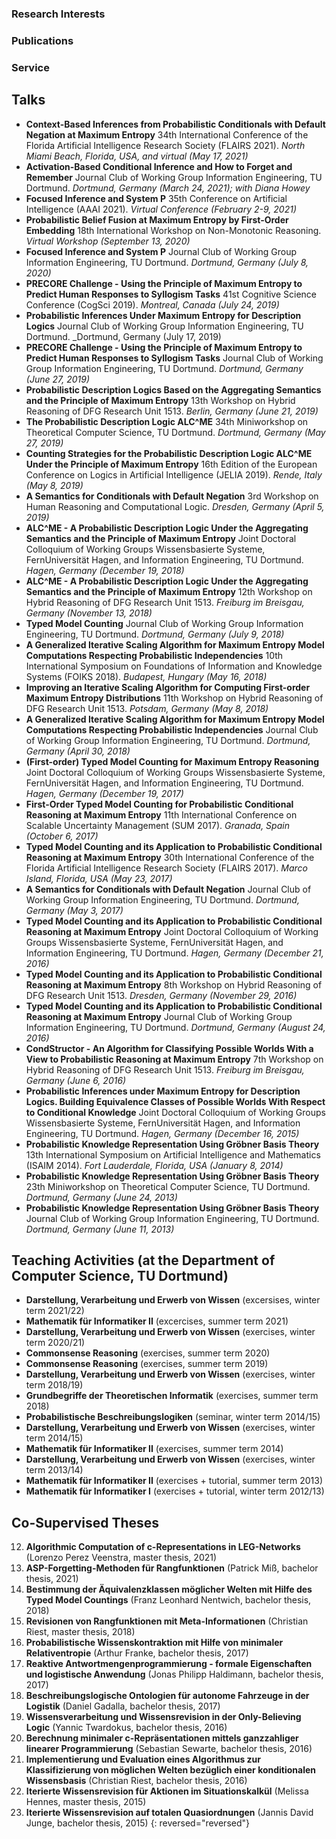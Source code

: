 ### Research Interests

### Publications


### Service

## Talks

- **Context-Based Inferences from Probabilistic Conditionals with Default Negation at Maximum Entropy**
  34th International Conference of the Florida Artificial Intelligence Research Society (FLAIRS 2021).
  _North Miami Beach, Florida, USA, and virtual (May 17, 2021)_
- **Activation-Based Conditional Inference and How to Forget and Remember**
  Journal Club of Working Group Information Engineering, TU Dortmund.
  _Dortmund, Germany (March 24, 2021); with Diana Howey_
- **Focused Inference and System P**
  35th Conference on Artificial Intelligence (AAAI 2021).
  _Virtual Conference (February 2-9, 2021)_
- **Probabilistic Belief Fusion at Maximum Entropy by First-Order Embedding**
  18th International Workshop on Non-Monotonic Reasoning.
  _Virtual Workshop (September 13, 2020)_
- **Focused Inference and System P**
  Journal Club of Working Group Information Engineering, TU Dortmund.
  _Dortmund, Germany (July 8, 2020)_
- **PRECORE Challenge - Using the Principle of Maximum Entropy to Predict Human Responses to Syllogism Tasks**
  41st Cognitive Science Conference (CogSci 2019).
  _Montreal, Canada (July 24, 2019)_
- **Probabilistic Inferences Under Maximum Entropy for Description Logics**
  Journal Club of Working Group Information Engineering, TU Dortmund.
  _Dortmund, Germany (July 17, 2019)
- **PRECORE Challenge - Using the Principle of Maximum Entropy to Predict Human Responses to Syllogism Tasks**
  Journal Club of Working Group Information Engineering, TU Dortmund.
  _Dortmund, Germany (June 27, 2019)_
- **Probabilistic Description Logics Based on the Aggregating Semantics and the Principle of Maximum Entropy**
  13th Workshop on Hybrid Reasoning of DFG Research Unit 1513.
  _Berlin, Germany (June 21, 2019)_
- **The Probabilistic Description Logic ALC^ME**
  34th Miniworkshop on Theoretical Computer Science, TU Dortmund.
  _Dortmund, Germany (May 27, 2019)_
- **Counting Strategies for the Probabilistic Description Logic ALC^ME Under the Principle of Maximum Entropy**
  16th Edition of the European Conference on Logics in Artificial Intelligence (JELIA 2019).
  _Rende, Italy (May 8, 2019)_
- **A Semantics for Conditionals with Default Negation**
  3rd Workshop on Human Reasoning and Computational Logic.
  _Dresden, Germany (April 5, 2019)_
- **ALC^ME - A Probabilistic Description Logic Under the Aggregating Semantics and the Principle of Maximum Entropy**
  Joint Doctoral Colloquium of Working Groups Wissensbasierte Systeme, FernUniversität Hagen, and Information Engineering, TU Dortmund.
  _Hagen, Germany (December 19, 2018)_
- **ALC^ME - A Probabilistic Description Logic Under the Aggregating Semantics and the Principle of Maximum Entropy**
  12th Workshop on Hybrid Reasoning of DFG Research Unit 1513.
  _Freiburg im Breisgau, Germany (November 13, 2018)_
- **Typed Model Counting**
  Journal Club of Working Group Information Engineering, TU Dortmund.
  _Dortmund, Germany (July 9, 2018)_
- **A Generalized Iterative Scaling Algorithm for Maximum Entropy Model Computations Respecting Probabilistic Independencies**
  10th International Symposium on Foundations of Information and Knowledge Systems (FOIKS 2018).
  _Budapest, Hungary (May 16, 2018)_
- **Improving an Iterative Scaling Algorithm for Computing First-order Maximum Entropy Distributions**
  11th Workshop on Hybrid Reasoning of DFG Research Unit 1513.
  _Potsdam, Germany (May 8, 2018)_
- **A Generalized Iterative Scaling Algorithm for Maximum Entropy Model Computations Respecting Probabilistic Independencies**
  Journal Club of Working Group Information Engineering, TU Dortmund.
  _Dortmund, Germany (April 30, 2018)_
- **(First-order) Typed Model Counting for Maximum Entropy Reasoning**
  Joint Doctoral Colloquium of Working Groups Wissensbasierte Systeme, FernUniversität Hagen, and Information Engineering, TU Dortmund.
  _Hagen, Germany (December 19, 2017)_
- **First-Order Typed Model Counting for Probabilistic Conditional Reasoning at Maximum Entropy**
  11th International Conference on Scalable Uncertainty Management (SUM 2017).
  _Granada, Spain (October 6, 2017)_
- **Typed Model Counting and its Application to Probabilistic Conditional Reasoning at Maximum Entropy**
  30th International Conference of the Florida Artificial Intelligence Research Society (FLAIRS 2017).
  _Marco Island, Florida, USA (May 23, 2017)_
- **A Semantics for Conditionals with Default Negation**
  Journal Club of Working Group Information Engineering, TU Dortmund.
  _Dortmund, Germany (May 3, 2017)_
- **Typed Model Counting and its Application to Probabilistic Conditional Reasoning at Maximum Entropy**
  Joint Doctoral Colloquium of Working Groups Wissensbasierte Systeme, FernUniversität Hagen, and Information Engineering, TU Dortmund.
  _Hagen, Germany (December 21, 2016)_
- **Typed Model Counting and its Application to Probabilistic Conditional Reasoning at Maximum Entropy**
  8th Workshop on Hybrid Reasoning of DFG Research Unit 1513.
  _Dresden, Germany (November 29, 2016)_
- **Typed Model Counting and its Application to Probabilistic Conditional Reasoning at Maximum Entropy**
  Journal Club of Working Group Information Engineering, TU Dortmund.
  _Dortmund, Germany (August 24, 2016)_
- **CondStructor - An Algorithm for Classifying Possible Worlds With a View to Probabilistic Reasoning at Maximum Entropy**
  7th Workshop on Hybrid Reasoning of DFG Research Unit 1513.
  _Freiburg im Breisgau, Germany (June 6, 2016)_
- **Probabilistic Inferences under Maximum Entropy for Description Logics. Building Equivalence Classes of Possible Worlds With Respect to Conditional Knowledge**
  Joint Doctoral Colloquium of Working Groups Wissensbasierte Systeme, FernUniversität Hagen, and Information Engineering, TU Dortmund.
  _Hagen, Germany (December 16, 2015)_
- **Probabilistic Knowledge Representation Using Gröbner Basis Theory**
  13th International Symposium on Artificial Intelligence and Mathematics (ISAIM 2014).
  _Fort Lauderdale, Florida, USA (January 8, 2014)_
- **Probabilistic Knowledge Representation Using Gröbner Basis Theory**
  23th Miniworkshop on Theoretical Computer Science, TU Dortmund.
  _Dortmund, Germany (June 24, 2013)_
- **Probabilistic Knowledge Representation Using Gröbner Basis Theory**
  Journal Club of Working Group Information Engineering, TU Dortmund.
  _Dortmund, Germany (June 11, 2013)_

## Teaching Activities (at the Department of Computer Science, TU Dortmund)

- **Darstellung, Verarbeitung und Erwerb von Wissen** (excersises, winter term 2021/22)
- **Mathematik für Informatiker II** (excercises, summer term 2021)
- **Darstellung, Verarbeitung und Erwerb von Wissen** (exercises, winter term 2020/21)
- **Commonsense Reasoning** (exercises, summer term 2020)
- **Commonsense Reasoning** (exercises, summer term 2019)
- **Darstellung, Verarbeitung und Erwerb von Wissen** (exercises, winter term 2018/19)
- **Grundbegriffe der Theoretischen Informatik** (exercises, summer term 2018)
- **Probabilistische Beschreibungslogiken** (seminar, winter term 2014/15)
- **Darstellung, Verarbeitung und Erwerb von Wissen** (exercises, winter term 2014/15)
- **Mathematik für Informatiker II** (exercises, summer term 2014)
- **Darstellung, Verarbeitung und Erwerb von Wissen** (exercises, winter term 2013/14)
- **Mathematik für Informatiker II** (exercises + tutorial, summer term 2013)
- **Mathematik für Informatiker I** (exercises + tutorial, winter term 2012/13)

## Co-Supervised Theses

12. **Algorithmic Computation of c-Representations in LEG-Networks** (Lorenzo Perez Veenstra, master thesis, 2021)
11. **ASP-Forgetting-Methoden für Rangfunktionen** (Patrick Miß, bachelor thesis, 2021)
10. **Bestimmung der Äquivalenzklassen möglicher Welten mit Hilfe des Typed Model Countings** (Franz Leonhard Nentwich, bachelor thesis, 2018)
9. **Revisionen von Rangfunktionen mit Meta-Informationen** (Christian Riest, master thesis, 2018)
8. **Probabilistische Wissenskontraktion mit Hilfe von minimaler Relativentropie** (Arthur Franke, bachelor thesis, 2017)
7. **Reaktive Antwortmengenprogrammierung - formale Eigenschaften und logistische Anwendung** (Jonas Philipp Haldimann, bachelor thesis, 2017)
6. **Beschreibungslogische Ontologien für autonome Fahrzeuge in der Logistik** (Daniel Gadalla, bachelor thesis, 2017)
5. **Wissensverarbeitung und Wissensrevision in der Only-Believing Logic** (Yannic Twardokus, bachelor thesis, 2016)
4. **Berechnung minimaler c-Repräsentationen mittels ganzzahliger linearer Programmierung** (Sebastian Sewarte, bachelor thesis, 2016)
3. **Implementierung und Evaluation eines Algorithmus zur Klassifizierung von möglichen Welten bezüglich einer konditionalen Wissensbasis** (Christian Riest, bachelor thesis, 2016)
2. **Iterierte Wissensrevision für Aktionen im Situationskalkül** (Melissa Hennes, master thesis, 2015)
1. **Iterierte Wissensrevision auf totalen Quasiordnungen** (Jannis David Junge, bachelor thesis, 2015)
{: reversed="reversed"}
